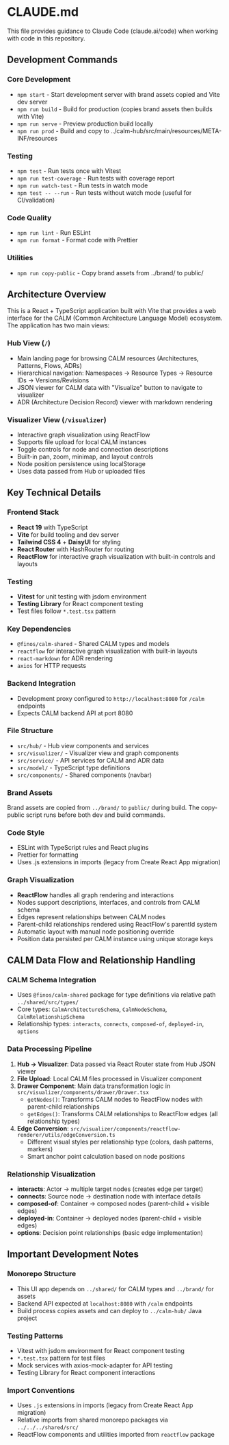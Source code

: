 # CLAUDE.md

This file provides guidance to Claude Code (claude.ai/code) when working with code in this repository.

## Development Commands

### Core Development
- `npm start` - Start development server with brand assets copied and Vite dev server
- `npm run build` - Build for production (copies brand assets then builds with Vite)
- `npm run serve` - Preview production build locally
- `npm run prod` - Build and copy to ../calm-hub/src/main/resources/META-INF/resources

### Testing
- `npm test` - Run tests once with Vitest
- `npm run test-coverage` - Run tests with coverage report
- `npm run watch-test` - Run tests in watch mode
- `npm test -- --run` - Run tests without watch mode (useful for CI/validation)

### Code Quality
- `npm run lint` - Run ESLint
- `npm run format` - Format code with Prettier

### Utilities
- `npm run copy-public` - Copy brand assets from ../brand/ to public/

## Architecture Overview

This is a React + TypeScript application built with Vite that provides a web interface for the CALM (Common Architecture Language Model) ecosystem. The application has two main views:

### Hub View (`/`)
- Main landing page for browsing CALM resources (Architectures, Patterns, Flows, ADRs)
- Hierarchical navigation: Namespaces → Resource Types → Resource IDs → Versions/Revisions
- JSON viewer for CALM data with "Visualize" button to navigate to visualizer
- ADR (Architecture Decision Record) viewer with markdown rendering

### Visualizer View (`/visualizer`)
- Interactive graph visualization using ReactFlow
- Supports file upload for local CALM instances
- Toggle controls for node and connection descriptions
- Built-in pan, zoom, minimap, and layout controls
- Node position persistence using localStorage
- Uses data passed from Hub or uploaded files

## Key Technical Details

### Frontend Stack
- **React 19** with TypeScript
- **Vite** for build tooling and dev server
- **Tailwind CSS 4** + **DaisyUI** for styling
- **React Router** with HashRouter for routing
- **ReactFlow** for interactive graph visualization with built-in controls and layouts

### Testing
- **Vitest** for unit testing with jsdom environment
- **Testing Library** for React component testing
- Test files follow `*.test.tsx` pattern

### Key Dependencies
- `@finos/calm-shared` - Shared CALM types and models
- `reactflow` for interactive graph visualization with built-in layouts
- `react-markdown` for ADR rendering
- `axios` for HTTP requests

### Backend Integration
- Development proxy configured to `http://localhost:8080` for `/calm` endpoints
- Expects CALM backend API at port 8080

### File Structure
- `src/hub/` - Hub view components and services
- `src/visualizer/` - Visualizer view and graph components  
- `src/service/` - API services for CALM and ADR data
- `src/model/` - TypeScript type definitions
- `src/components/` - Shared components (navbar)

### Brand Assets
Brand assets are copied from `../brand/` to `public/` during build. The copy-public script runs before both dev and build commands.

### Code Style
- ESLint with TypeScript rules and React plugins
- Prettier for formatting
- Uses .js extensions in imports (legacy from Create React App migration)

### Graph Visualization
- **ReactFlow** handles all graph rendering and interactions
- Nodes support descriptions, interfaces, and controls from CALM schema
- Edges represent relationships between CALM nodes
- Parent-child relationships rendered using ReactFlow's parentId system
- Automatic layout with manual node positioning override
- Position data persisted per CALM instance using unique storage keys

## CALM Data Flow and Relationship Handling

### CALM Schema Integration
- Uses `@finos/calm-shared` package for type definitions via relative path `../shared/src/types/`
- Core types: `CalmArchitectureSchema`, `CalmNodeSchema`, `CalmRelationshipSchema`
- Relationship types: `interacts`, `connects`, `composed-of`, `deployed-in`, `options`

### Data Processing Pipeline
1. **Hub → Visualizer**: Data passed via React Router state from Hub JSON viewer
2. **File Upload**: Local CALM files processed in Visualizer component
3. **Drawer Component**: Main data transformation logic in `src/visualizer/components/drawer/Drawer.tsx`
   - `getNodes()`: Transforms CALM nodes to ReactFlow nodes with parent-child relationships
   - `getEdges()`: Transforms CALM relationships to ReactFlow edges (all relationship types)
4. **Edge Conversion**: `src/visualizer/components/reactflow-renderer/utils/edgeConversion.ts`
   - Different visual styles per relationship type (colors, dash patterns, markers)
   - Smart anchor point calculation based on node positions

### Relationship Visualization
- **interacts**: Actor → multiple target nodes (creates edge per target)
- **connects**: Source node → destination node with interface details
- **composed-of**: Container → composed nodes (parent-child + visible edges)
- **deployed-in**: Container → deployed nodes (parent-child + visible edges)
- **options**: Decision point relationships (basic edge implementation)

## Important Development Notes

### Monorepo Structure
- This UI app depends on `../shared/` for CALM types and `../brand/` for assets
- Backend API expected at `localhost:8080` with `/calm` endpoints
- Build process copies assets and can deploy to `../calm-hub/` Java project

### Testing Patterns
- Vitest with jsdom environment for React component testing
- `*.test.tsx` pattern for test files
- Mock services with axios-mock-adapter for API testing
- Testing Library for React component interactions

### Import Conventions
- Uses `.js` extensions in imports (legacy from Create React App migration)
- Relative imports from shared monorepo packages via `../../../shared/src/`
- ReactFlow components and utilities imported from `reactflow` package